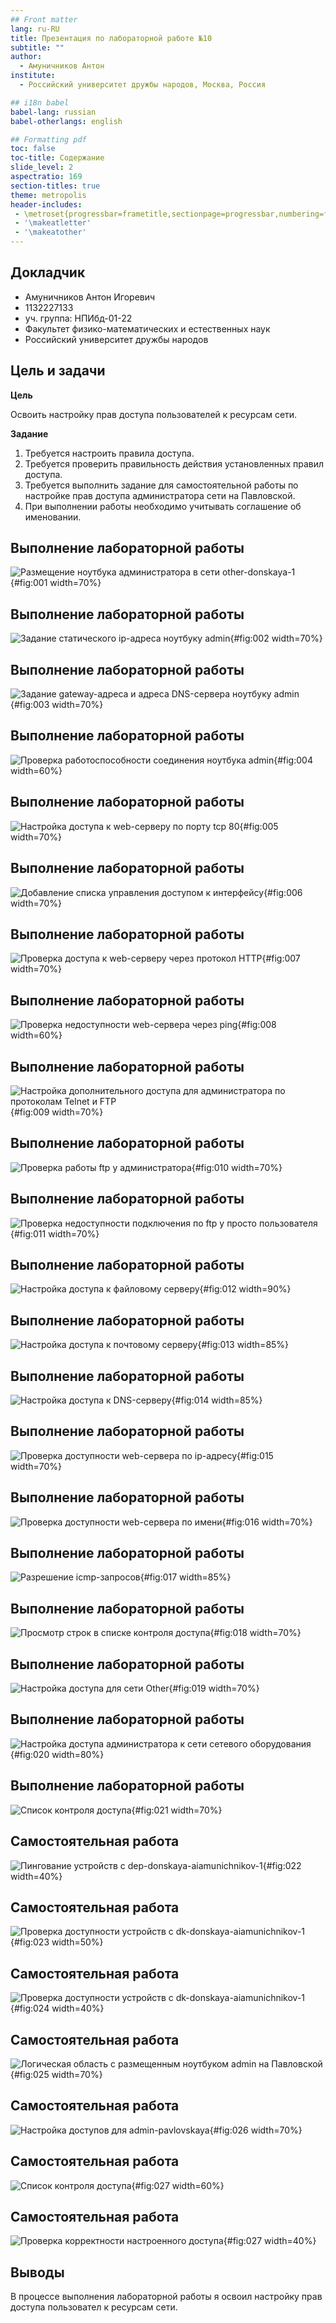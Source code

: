 ```yaml
---
## Front matter
lang: ru-RU
title: Презентация по лабораторной работе №10
subtitle: ""
author:
  - Амуничников Антон
institute:
  - Российский университет дружбы народов, Москва, Россия

## i18n babel
babel-lang: russian
babel-otherlangs: english

## Formatting pdf
toc: false
toc-title: Содержание
slide_level: 2
aspectratio: 169
section-titles: true
theme: metropolis
header-includes:
 - \metroset{progressbar=frametitle,sectionpage=progressbar,numbering=fraction}
 - '\makeatletter'
 - '\makeatother'
---
```



## Докладчик

  * Амуничников Антон Игоревич
  * 1132227133
  * уч. группа: НПИбд-01-22
  * Факультет физико-математических и естественных наук
  * Российский университет дружбы народов

## Цель и задачи

**Цель**

Освоить настройку прав доступа пользователей к ресурсам сети.

**Задание**

1. Требуется настроить правила доступа.
2. Требуется проверить правильность действия установленных правил доступа.
3. Требуется выполнить задание для самостоятельной работы по настройке
прав доступа администратора сети на Павловской.
4. При выполнении работы необходимо учитывать соглашение об именовании.

## Выполнение лабораторной работы

![Размещение ноутбука администратора в сети other-donskaya-1](image/1.png){#fig:001 width=70%}

## Выполнение лабораторной работы

![Задание статического ip-адреса ноутбуку admin](image/3.png){#fig:002 width=70%}

## Выполнение лабораторной работы

![Задание gateway-адреса и адреса DNS-сервера ноутбуку admin](image/2.png){#fig:003 width=70%}

## Выполнение лабораторной работы

![Проверка работоспособности соединения ноутбука admin](image/4.png){#fig:004 width=60%}

## Выполнение лабораторной работы
  
![Настройка доступа к web-серверу по порту tcp 80](image/5.png){#fig:005 width=70%}

## Выполнение лабораторной работы

![Добавление списка управления доступом к интерфейсу](image/6.png){#fig:006 width=70%}

## Выполнение лабораторной работы

![Проверка доступа к web-серверу через протокол HTTP](image/7.png){#fig:007 width=70%}

## Выполнение лабораторной работы

![Проверка недоступности web-сервера через ping](image/8.png){#fig:008 width=60%}

## Выполнение лабораторной работы

![Настройка дополнительного доступа для администратора по протоколам Telnet и FTP](image/9.png){#fig:009 width=70%}

## Выполнение лабораторной работы

![Проверка работы ftp у администратора](image/10.png){#fig:010 width=70%}

## Выполнение лабораторной работы

![Проверка недоступности подключения по ftp у просто пользователя](image/11.png){#fig:011 width=70%}

## Выполнение лабораторной работы

![Настройка доступа к файловому серверу](image/11.4.png){#fig:012 width=90%}

## Выполнение лабораторной работы

![Настройка доступа к почтовому серверу](image/11.5.png){#fig:013 width=85%}

## Выполнение лабораторной работы

![Настройка доступа к DNS-серверу](image/11.6.png){#fig:014 width=85%}

## Выполнение лабораторной работы

![Проверка доступности web-сервера по ip-адресу](image/13.png){#fig:015 width=70%}

## Выполнение лабораторной работы

![Проверка доступности web-сервера по имени](image/12.png){#fig:016 width=70%}

## Выполнение лабораторной работы

![Разрешение icmp-запросов](image/14.png){#fig:017 width=85%}

## Выполнение лабораторной работы

![Просмотр строк в списке контроля доступа](image/15.png){#fig:018 width=70%}

## Выполнение лабораторной работы

![Настройка доступа для сети Other](image/16.png){#fig:019 width=70%}

## Выполнение лабораторной работы

![Настройка доступа администратора к сети сетевого оборудования](image/17.png){#fig:020 width=80%}

## Выполнение лабораторной работы

![Список контроля доступа](image/18.png){#fig:021 width=70%}

## Самостоятельная работа

![Пингование устройств с dep-donskaya-aiamunichnikov-1](image/19.png){#fig:022 width=40%}

## Самостоятельная работа

![Проверка доступности устройств с dk-donskaya-aiamunichnikov-1](image/20.png){#fig:023 width=50%}

## Самостоятельная работа

![Проверка доступности устройств с dk-donskaya-aiamunichnikov-1](image/21.png){#fig:024 width=40%}

## Самостоятельная работа

![Логическая область с размещенным ноутбуком admin на Павловской](image/22.png){#fig:025 width=70%}

## Самостоятельная работа

![Настройка доступов для admin-pavlovskaya](image/23.png){#fig:026 width=70%}

## Самостоятельная работа

![Список контроля доступа](image/24.png){#fig:027 width=60%}

## Самостоятельная работа

![Проверка корректности настроенного доступа](image/25.png){#fig:027 width=40%}

## Выводы

В процессе выполнения лабораторной работы я освоил настройку прав доступа пользовател к ресурсам сети.

